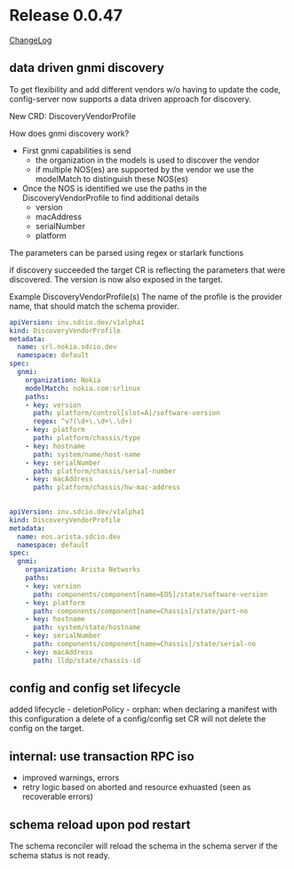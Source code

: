 # Release 0.0.47

[ChangeLog](https://github.com/sdcio/config-server/releases)

## data driven gnmi discovery

To get flexibility and add different vendors w/o having to update the code, config-server now supports a data driven approach for discovery.

New CRD: DiscoveryVendorProfile

How does gnmi discovery work?

- First gnmi capabilities is send
    - the organization in the models is used to discover the vendor
    - if multiple NOS(es) are supported by the vendor we use the modelMatch to distinguish these NOS(es)
- Once the NOS is identified we use the paths in the DiscoveryVendorProfile to find additional details
    - version
    - macAddress
    - serialNumber
    - platform

The parameters can be parsed using regex or starlark functions

if discovery succeeded the target CR is reflecting the parameters that were discovered. The version is now also exposed in the target.

Example DiscoveryVendorProfile(s)
The name of the profile is the provider name, that should match the schema provider.

```yaml
apiVersion: inv.sdcio.dev/v1alpha1
kind: DiscoveryVendorProfile
metadata:
  name: srl.nokia.sdcio.dev
  namespace: default
spec:
  gnmi:
    organization: Nokia
    modelMatch: nokia.com:srlinux
    paths:
    - key: version
      path: platform/control[slot=A]/software-version
      regex: ^v?(\d+\.\d+\.\d+)
    - key: platform
      path: platform/chassis/type
    - key: hostname
      path: system/name/host-name
    - key: serialNumber
      path: platform/chassis/serial-number
    - key: macAddress
      path: platform/chassis/hw-mac-address
      
```

```yaml
apiVersion: inv.sdcio.dev/v1alpha1
kind: DiscoveryVendorProfile
metadata:
  name: eos.arista.sdcio.dev
  namespace: default
spec:
  gnmi:
    organization: Arista Networks
    paths:
    - key: version
      path: components/component[name=EOS]/state/software-version
    - key: platform
      path: components/component[name=Chassis]/state/part-no
    - key: hostname
      path: system/state/hostname
    - key: serialNumber
      path: components/component[name=Chassis]/state/serial-no
    - key: macAddress
      path: lldp/state/chassis-id
```

## config and config set lifecycle

added lifecycle - deletionPolicy - orphan: when declaring a manifest with this configuration a delete of a config/config set CR will not delete the config on the target.

## internal: use transaction RPC iso

- improved warnings, errors
- retry logic based on aborted and resource exhuasted (seen as recoverable errors)

## schema reload upon pod restart

The schema reconciler will reload the schema in the schema server if the schema status is not ready.

